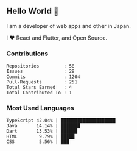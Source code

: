 ## Hello World 👋

I am a developer of web apps and other in Japan.

I ❤️ React and Flutter, and Open Source.

### Contributions

<!-- contributions start -->

    Repositories         : 58
    Issues               : 29
    Commits              : 1204
    Pull-Requests        : 251
    Total Stars Earned   : 4
    Total Contributed To : 1

<!-- contributions end -->

### Most Used Languages

<!-- most-used-languages start -->

    TypeScript 42.04% | ████████████████████
    Java       14.14% | ███████
    Dart       13.53% | ██████
    HTML        9.79% | █████
    CSS         5.56% | ███

<!-- most-used-languages end -->
